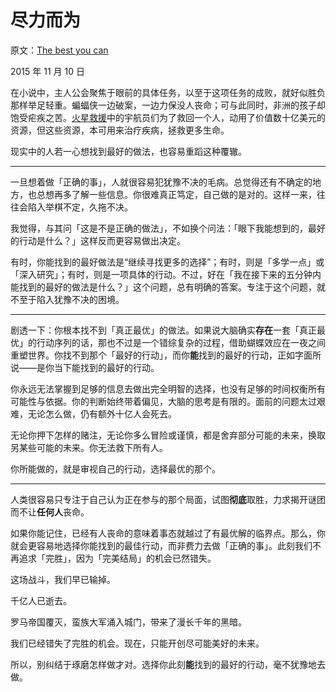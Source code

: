 # 尽力而为

原文：[The best you can](https://mindingourway.com/best-you-can/)

2015 年 11 月 10 日

在小说中，主人公会聚焦于眼前的具体任务，以至于这项任务的成败，就好似胜负那样举足轻重。蝙蝠侠一边破案，一边力保没人丧命；可与此同时，非洲的孩子却饱受疟疾之苦。[火星救援](https://en.wikipedia.org/wiki/The_Martian_(Weir_novel))中的宇航员们为了救回一个人，动用了价值数十亿美元的资源，但这些资源，本可用来治疗疾病，拯救更多生命。

现实中的人若一心想找到最好的做法，也容易重蹈这种覆辙。

------

一旦想着做「正确的事」，人就很容易犯犹豫不决的毛病。总觉得还有不确定的地方，也总想再多了解一些信息。你很难真正笃定，自己做的是对的。这样一来，往往会陷入举棋不定，久拖不决。

我觉得，与其问「这是不是正确的做法」，不如换个问法：「眼下我能想到的，最好的行动是什么？」这样反而更容易做出决定。

有时，你能找到的最好做法是“继续寻找更多的选择”；有时，则是「多学一点」或「深入研究」；有时，则是一项具体的行动。不过，好在「我在接下来的五分钟内能找到的最好的做法是什么？」这个问题，总有明确的答案。专注于这个问题，就不至于陷入犹豫不决的困境。

------

剧透一下：你根本找不到「真正最优」的做法。如果说大脑确实**存在**一套「真正最优」的行动序列的话，那也不过是一个错综复杂的过程，借助蝴蝶效应在一夜之间重塑世界。你找不到那个「最好的行动」，而你**能**找到的最好的行动，正如字面所说——是你当下能找到的最好的行动。

你永远无法掌握到足够的信息去做出完全明智的选择，也没有足够的时间权衡所有可能性与依据。你的判断始终带着偏见，大脑的思考是有限的。面前的问题太过艰难，无论怎么做，仍有额外十亿人会死去。

无论你押下怎样的赌注，无论你多么冒险或谨慎，都是舍弃部分可能的未来，换取另某些可能的未来。你无法救下所有人。

你所能做的，就是审视自己的行动，选择最优的那个。

------

人类很容易只专注于自己认为正在参与的那个局面，试图**彻底**取胜，力求揭开谜团而不让**任何人**丧命。

如果你能记住，已经有人丧命的意味着事态就越过了有最优解的临界点。那么，你就会更容易地选择你能找到的最佳行动，而非费力去做「正确的事」。此刻我们不再追求「完胜」，因为「完美结局」的机会已然错失。

这场战斗，我们早已输掉。

千亿人已逝去。

罗马帝国覆灭，蛮族大军涌入城门，带来了漫长千年的黑暗。

我们已经错失了完胜的机会。现在，只能开创尽可能美好的未来。

所以，别纠结于琢磨怎样做才对。选择你此刻**能**找到的最好的行动，毫不犹豫地去做。